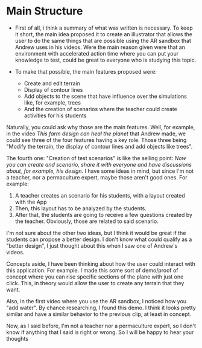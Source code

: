 # Main Structure
- First of all, i think a summary of what was written is necessary.  To keep it short, the main idea proposed it to create an illustrator that allows the user to do the same things that are possible using the AR sandbox that Andrew uses in his videos. Were the main reason given were that an environment with accelerated action time where you can put your knowledge to test, could be great to everyone who is studying this topic.

- To make that possible, the main features proposed were:
	- Create and edit terrain
	- Display of contour lines
	- Add objects to the scene that have influence over the simulations like, for example, trees
	- And the creation of scenarios where the teacher could create activities for his students


Naturally, you could ask why those are the main features. Well, for example, in the video *This farm design can heal the planet* that Andrew made, we could see three of the four features having a key role. Those three being "Modify the terrain, the display of contour lines and add objects like trees".

The fourth one: "Creation of test scenarios" is like the selling point: *Now you can create and scenario, share it with everyone and have discussions about, for example, his design*. I have some ideas in mind, but since I'm not a teacher, nor a permaculture expert, maybe those aren't good ones. For example:

1. A teacher creates an scenario for his students, with a layout created with the App
2. Then, this layout has to be analyzed by the students.
3. After that, the students are going to receive a few questions created by the teacher. Obviously, those are related to said scenario.

I'm not sure about the other two ideas, but I think it would be great if the students can propose a better design. I don't know what could qualify as a "better design", I just thought about this when I saw one of Andrew's videos.

Concepts aside, I have been thinking about how the user could interact with this application. For example. I made this some sort of demo/proof of concept where you can rise specific sections of the plane with just one click. This, in theory would allow the user to create any terrain that they want.

Also, in the first video where you use the AR sandbox, I noticed how you "add water". By chance researching, I found this demo. I think it looks pretty similar and have a similar behavior to the previous clip, at least in concept. 

Now, as I said before, I'm not a teacher nor a permaculture expert, so I don't know if anything that I said is right or wrong. So I will be happy to hear your thoughts